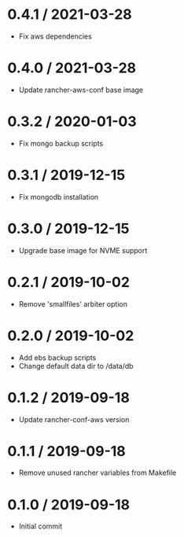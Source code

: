 
0.4.1 / 2021-03-28
==================

  * Fix aws dependencies

0.4.0 / 2021-03-28
==================

  * Update rancher-aws-conf base image

0.3.2 / 2020-01-03
==================

  * Fix mongo backup scripts

0.3.1 / 2019-12-15
==================

  * Fix mongodb installation

0.3.0 / 2019-12-15
==================

  * Upgrade base image for NVME support

0.2.1 / 2019-10-02
==================

  * Remove 'smallfiles' arbiter option

0.2.0 / 2019-10-02
==================

  * Add ebs backup scripts
  * Change default data dir to /data/db

0.1.2 / 2019-09-18
==================

  * Update rancher-conf-aws version

0.1.1 / 2019-09-18
==================

  * Remove unused rancher variables from Makefile

0.1.0 / 2019-09-18
==================

  * Initial commit
